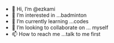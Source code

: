 - 👋 Hi, I’m @ezkami
- 👀 I’m interested in ...badminton
- 🌱 I’m currently learning ...codes
- 💞️ I’m looking to collaborate on ... myself 
- 📫 How to reach me ...talk to me first

<!---
ezkami/ezkami is a ✨ special ✨ repository because its `README.md` (this file) appears on your GitHub profile.
You can click the Preview link to take a look at your changes.
--->
